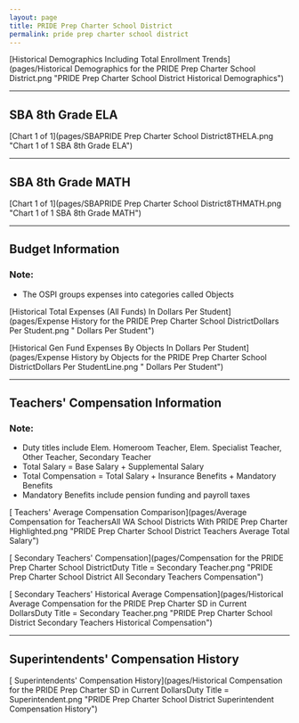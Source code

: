 ```yaml
---
layout: page
title: PRIDE Prep Charter School District
permalink: pride prep charter school district
---
```



[Historical Demographics Including Total Enrollment Trends](pages/Historical Demographics for the PRIDE Prep Charter School District.png "PRIDE Prep Charter School District Historical Demographics")

___

## SBA 8th Grade ELA

[Chart 1 of 1](pages/SBAPRIDE Prep Charter School District8THELA.png "Chart 1 of 1 SBA 8th Grade ELA")


___

## SBA 8th Grade MATH

[Chart 1 of 1](pages/SBAPRIDE Prep Charter School District8THMATH.png "Chart 1 of 1 SBA 8th Grade MATH")


___

## Budget Information
### Note:
- The OSPI groups expenses into categories called Objects

[Historical Total Expenses (All Funds) In Dollars Per Student](pages/Expense History for the PRIDE Prep Charter School DistrictDollars Per Student.png " Dollars Per Student")

[Historical Gen Fund Expenses By Objects In Dollars Per Student](pages/Expense History by Objects for the PRIDE Prep Charter School DistrictDollars Per StudentLine.png " Dollars Per Student")


___

## Teachers' Compensation Information
### Note:
- Duty titles include Elem. Homeroom Teacher, Elem. Specialist Teacher, Other Teacher, Secondary Teacher
- Total Salary = Base Salary + Supplemental Salary
- Total Compensation = Total Salary + Insurance Benefits + Mandatory Benefits
- Mandatory Benefits include pension funding and payroll taxes

[ Teachers' Average Compensation Comparison](pages/Average Compensation for TeachersAll WA School Districts With PRIDE Prep Charter Highlighted.png "PRIDE Prep Charter School District Teachers Average Total Salary")

[ Secondary Teachers' Compensation](pages/Compensation for the PRIDE Prep Charter School DistrictDuty Title = Secondary Teacher.png "PRIDE Prep Charter School District All Secondary Teachers Compensation")

[ Secondary Teachers' Historical Average Compensation](pages/Historical Average Compensation for the PRIDE Prep Charter SD in Current DollarsDuty Title = Secondary Teacher.png "PRIDE Prep Charter School District Secondary Teachers Historical Compensation")


___

## Superintendents' Compensation History

[ Superintendents' Compensation History](pages/Historical Compensation for the PRIDE Prep Charter SD in Current DollarsDuty Title = Superintendent.png "PRIDE Prep Charter School District Superintendent Compensation History")

